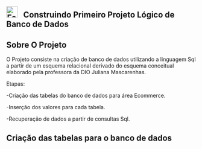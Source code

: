 <img alt= "Foguete"
      Title = "Foguete"
      width = "30px"
       style = "padding-right:10px;" src="https://github.com/user-attachments/assets/e27c8239-875b-40cf-8bfa-660ec24a8fc9" />
Construindo Primeiro Projeto Lógico de Banco de Dados
-----------------

Sobre O Projeto
----------------

O Projeto consiste na criação de banco de dados utilizando a linguagem Sql a partir de um esquema relacional derivado do esquema conceitual elaborado pela professora da DIO Juliana Mascarenhas.

Etapas:

-Criação das tabelas do banco de dados para área Ecommerce.

-Inserção dos valores para cada tabela.

-Recuperação de dados a partir de consultas Sql.

Criação das tabelas para o banco de dados
------------
